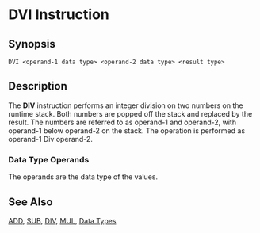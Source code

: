 # DVI Instruction

## Synopsis

```
DVI <operand-1 data type> <operand-2 data type> <result type>
```

## Description

The **DIV** instruction performs an integer division on two numbers
on the runtime stack.
Both numbers are popped off the stack and replaced by the result.
The numbers are referred to as operand-1 and operand-2, with
operand-1 below operand-2 on the stack. The operation is performed as
operand-1 Div operand-2.

### Data Type Operands

The operands are the data type of the values.

## See Also

[ADD](/icode/mne/add), [SUB](/icode/mne/sub), [DIV](/icode/mne/div),
[MUL](/icode/mne/mul), [Data Types](/icode/types)
